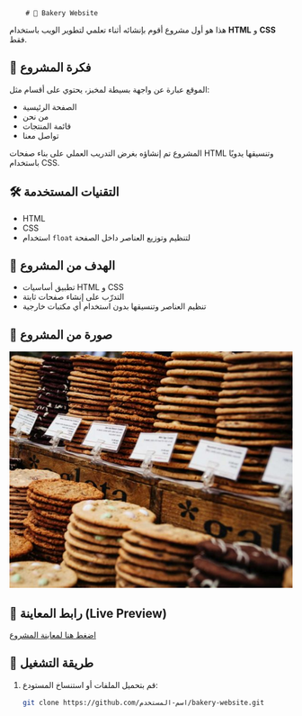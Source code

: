         # 🍞 Bakery Website

هذا هو أول مشروع أقوم بإنشائه أثناء تعلمي لتطوير الويب باستخدام **HTML** و **CSS** فقط.

## 📌 فكرة المشروع
الموقع عبارة عن واجهة بسيطة لمخبز، يحتوي على أقسام مثل:
- الصفحة الرئيسية
- من نحن
- قائمة المنتجات
- تواصل معنا

المشروع تم إنشاؤه بغرض التدريب العملي على بناء صفحات HTML وتنسيقها يدويًا باستخدام CSS.

## 🛠️ التقنيات المستخدمة
- HTML
- CSS
- استخدام `float` لتنظيم وتوزيع العناصر داخل الصفحة

## 🎯 الهدف من المشروع
- تطبيق أساسيات HTML و CSS
- التدرّب على إنشاء صفحات ثابتة
- تنظيم العناصر وتنسيقها بدون استخدام أي مكتبات خارجية

## 📸 صورة من المشروع
![Preview](https://raw.githubusercontent.com/shehab-A-hassan/Bakery/refs/heads/master/images/bakery3.jpg)

## 🔗 رابط المعاينة (Live Preview)
[اضغط هنا لمعاينة المشروع](رابط_المشروع_هنا)

## 📁 طريقة التشغيل
1. قم بتحميل الملفات أو استنساخ المستودع:
   ```bash
   git clone https://github.com/اسم-المستخدم/bakery-website.git
               

